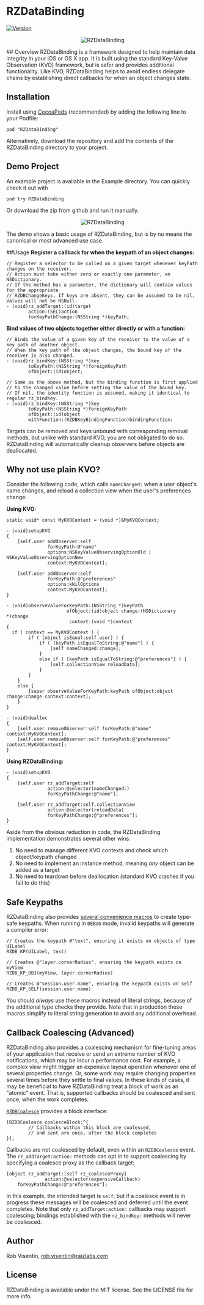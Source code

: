 # RZDataBinding

[![Version](https://img.shields.io/cocoapods/v/RZDataBinding.svg?style=flat)](http://cocoadocs.org/docsets/RZDataBinding)

<p align="center">
<img src="http://cl.ly/image/1r0I0x401W2m/chain.png"
alt="RZDataBinding">
</p>
## Overview
RZDataBinding is a framework designed to help maintain data integrity in your iOS or OS X app. It is built using the standard Key-Value Observation (KVO) framework, but is safer and provides additional functionality. Like KVO, RZDataBinding helps to avoid endless delegate chains by establishing direct callbacks for when an object changes state.

## Installation
Install using [CocoaPods](http://cocoapods.org) (recommended) by adding the following line to your Podfile:

`pod "RZDataBinding"`

Alternatively, download the repository and add the contents of the RZDataBinding directory to your project.

## Demo Project
An example project is available in the Example directory. You can quickly check it out with

`pod try RZDataBinding`

Or download the zip from github and run it manually.

<p align="center">
<img src="http://cl.ly/image/152x112l0i2n/rzdb.gif"
alt="RZDataBinding">
</p>

The demo shows a basic usage of RZDataBinding, but is by no means the canonical or most advanced use case. 

##Usage
**Register a callback for when the keypath of an object changes:**
``` obj-c
// Register a selector to be called on a given target whenever keyPath changes on the receiver.
// Action must take either zero or exactly one parameter, an NSDictionary. 
// If the method has a parameter, the dictionary will contain values for the appropriate 
// RZDBChangeKeys. If keys are absent, they can be assumed to be nil. Values will not be NSNull.
- (void)rz_addTarget:(id)target
        action:(SEL)action
        forKeyPathChange:(NSString *)keyPath;
```

**Bind values of two objects together either directly or with a function:**
``` obj-c
// Binds the value of a given key of the receiver to the value of a key path of another object. 
// When the key path of the object changes, the bound key of the receiver is also changed.
- (void)rz_bindKey:(NSString *)key
        toKeyPath:(NSString *)foreignKeyPath
        ofObject:(id)object;

// Same as the above method, but the binding function is first applied 
// to the changed value before setting the value of the bound key.
// If nil, the identity function is assumed, making it identical to regular rz_bindKey.
- (void)rz_bindKey:(NSString *)key 
        toKeyPath:(NSString *)foreignKeyPath 
        ofObject:(id)object
        withFunction:(RZDBKeyBindingFunction)bindingFunction;
```
Targets can be removed and keys unbound with corresponding removal methods, but unlike with standard KVO, you are not obligated to do so. RZDataBinding will automatically cleanup observers before objects are deallocated. 

## Why not use plain KVO?
Consider the following code, which calls `nameChanged:` when a user object's name changes, and reload a collection view when the user's preferences change:

**Using KVO:**
``` obj-c
static void* const MyKVOContext = (void *)&MyKVOContext;

- (void)setupKVO
{
    [self.user addObserver:self
               forKeyPath:@"name"
               options:NSKeyValueObservingOptionOld | NSKeyValueObservingOptionNew
               context:MyKVOContext]; 
                  
    [self.user addObserver:self
               forKeyPath:@"preferences"
               options:kNilOptions
               context:MyKVOContext];
}

- (void)observeValueForKeyPath:(NSString *)keyPath
                      ofObject:(id)object change:(NSDictionary *)change
                       context:(void *)context
{
  if ( context == MyKVOContext ) {
        if ( [object isEqual:self.user] ) {
            if ( [keyPath isEqualToString:@"name"] ) {
                [self nameChanged:change];
            }
            else if ( [keyPath isEqualToString:@"preferences"] ) {
                [self.collectionView reloadData];
            }
        }
    }
    else {
        [super observeValueForKeyPath:keyPath ofObject:object change:change context:context];
    }
}

- (void)dealloc
{
    [self.user removeObserver:self forKeyPath:@"name" context:MyKVOContext];
    [self.user removeObserver:self forKeyPath:@"preferences" context:MyKVOContext];
}
```

**Using RZDataBinding:**
``` obj-c
- (void)setupKVO
{
    [self.user rz_addTarget:self 
               action:@selector(nameChanged:) 
               forKeyPathChange:@"name"];
    
    [self.user rz_addTarget:self.collectionView 
               action:@selector(reloadData) 
               forKeyPathChange:@"preferences"];
}
```
Aside from the obvious reduction in code, the RZDataBinding implementation demonstrates several other wins:

1. No need to manage different KVO contexts and check which object/keypath changed
2. No need to implement an instance method, meaning *any* object can be added as a target
3. No need to teardown before deallocation (standard KVO crashes if you fail to do this)

## Safe Keypaths

RZDataBinding also provides [several convenience macros](RZDataBinding/RZDBMacros.h) to create type-safe keypaths. When running in `DEBUG` mode, invalid keypaths will generate a compiler error:

``` obj-c
// Creates the keypath @"text", ensuring it exists on objects of type UILabel
RZDB_KP(UILabel, text)

// Creates @"layer.cornerRadius", ensuring the keypath exists on myView
RZDB_KP_OBJ(myView, layer.cornerRadius)

// Creates @"session.user.name", ensuring the keypath exists on self
RZDB_KP_SELF(session.user.name)
```

You should *always* use these macros instead of literal strings, because of the additional type checks they provide. Note that in production these macros simplify to literal string generation to avoid any additional overhead.

## Callback Coalescing (Advanced)

RZDataBinding also provides a coalescing mechanism for fine-tuning areas of your application that receive or send an extreme number of KVO notifications, which may be incur a performance cost. For example, a complex view might trigger an expensive layout operation whenever one of several properties change. Or, some work may require changing properties several times before they settle to final values. In these kinds of cases, it may be beneficial to have RZDataBinding treat a block of work as an "atomic" event. That is, supported callbacks should be coalesced and sent once, when the work completes.

[`RZDBCoalesce`](RZDataBinding/RZDBCoalesce.h) provides a block interface:

``` obj-c
[RZDBCoalesce coalesceBlock:^{
        // Callbacks within this block are coalesced,
        // and sent are once, after the block completes
}];
```

Callbacks are not coalesced by default, even within an `RZDBCoalesce` event. The `rz_addTarget:action:` methods can opt in to support coalescing by specifying a coalesce proxy as the callback target:

``` obj-c
[object rz_addTarget:[self rz_coalesceProxy] 
              action:@selector(expensiveCallback) 
    forKeyPathChange:@"preferences"];
```

In this example, the intended target is `self`, but if a coalesce event is in progress these messages will be coalesced and deferred until the event completes. Note that only `rz_addTarget:action:` callbacks may support coalescing; bindings established with the `rz_bindKey:` methods will never be coalesced.

## Author
Rob Visentin, rob.visentin@raizlabs.com

## License
RZDataBinding is available under the MIT license. See the LICENSE file for more info.
